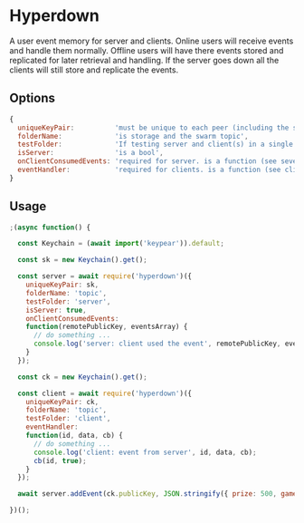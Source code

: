 # Hyperdown
A user event memory for server and clients. Online users will receive events and handle them normally. Offline users will have there events stored and replicated for later retrieval and handling. If the server goes down all the clients will still store and replicate the events.

## Options
```js
{
  uniqueKeyPair:          'must be unique to each peer (including the server peer) and be able to reproduce socket.remotePublicKey',
  folderName:             'is storage and the swarm topic',
  testFolder:             'If testing server and client(s) in a single script this will move the storage to an inner folder of folderName',
  isServer:               'is a bool',
  onClientConsumedEvents: 'required for server. is a function (see sever example)',
  eventHandler:           'required for clients. is a function (see client example)'
}
```

## Usage
```js
;(async function() {

  const Keychain = (await import('keypear')).default;

  const sk = new Keychain().get();

  const server = await require('hyperdown')({
    uniqueKeyPair: sk,
    folderName: 'topic',
    testFolder: 'server',
    isServer: true,
    onClientConsumedEvents:
    function(remotePublicKey, eventsArray) {
      // do something ...
      console.log('server: client used the event', remotePublicKey, eventsArray);
    }
  });

  const ck = new Keychain().get();

  const client = await require('hyperdown')({
    uniqueKeyPair: ck,
    folderName: 'topic',
    testFolder: 'client',
    eventHandler:
    function(id, data, cb) {
      // do something ...
      console.log('client: event from server', id, data, cb);
      cb(id, true);
    }
  });

  await server.addEvent(ck.publicKey, JSON.stringify({ prize: 500, game: 'robots' })); // give a client an event

})();
```
